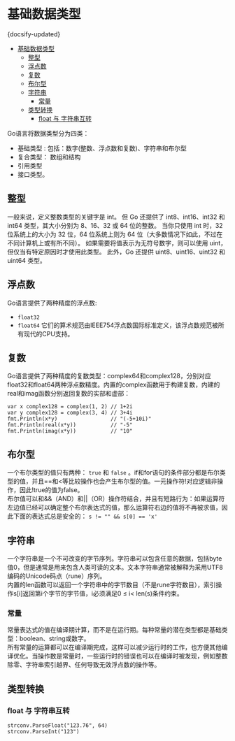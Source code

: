 # 基础数据类型
{docsify-updated}

- [基础数据类型](#基础数据类型)
  - [整型](#整型)
  - [浮点数](#浮点数)
  - [复数](#复数)
  - [布尔型](#布尔型)
  - [字符串](#字符串)
    - [常量](#常量)
  - [类型转换](#类型转换)
    - [float 与 字符串互转](#float-与-字符串互转)


Go语言将数据类型分为四类：
+ 基础类型 : 包括：数字(整数、浮点数和复数)、字符串和布尔型
+ 复合类型： 数组和结构
+ 引用类型
+ 接口类型。

## 整型
一般来说，定义整数类型的关键字是 int。 但 Go 还提供了 int8、int16、int32 和 int64 类型，其大小分别为 8、16、32 或 64 位的整数。 当你只使用 int 时，32 位系统上的大小为 32 位，64 位系统上则为 64 位（大多数情况下如此，不过在不同计算机上或有所不同）。 如果需要将值表示为无符号数字，则可以使用 uint，但仅当有特定原因时才使用此类型。 此外，Go 还提供 uint8、uint16、uint32 和 uint64 类型。

## 浮点数
Go语言提供了两种精度的浮点数: 
+ `float32`
+ `float64`
它们的算术规范由IEEE754浮点数国际标准定义，该浮点数规范被所有现代的CPU支持。


## 复数
Go语言提供了两种精度的复数类型：complex64和complex128，分别对应float32和float64两种浮点数精度。内置的complex函数用于构建复数，内建的real和imag函数分别返回复数的实部和虚部：
```
var x complex128 = complex(1, 2) // 1+2i
var y complex128 = complex(3, 4) // 3+4i
fmt.Println(x*y)                 // "(-5+10i)"
fmt.Println(real(x*y))           // "-5"
fmt.Println(imag(x*y))           // "10"
```

## 布尔型
一个布尔类型的值只有两种： `true` 和 `false` 。if和for语句的条件部分都是布尔类型的值，并且==和<等比较操作也会产生布尔型的值。一元操作符!对应逻辑非操作，因此!true的值为false。  
布尔值可以和&&（AND）和||（OR）操作符结合，并且有短路行为：如果运算符左边值已经可以确定整个布尔表达式的值，那么运算符右边的值将不再被求值，因此下面的表达式总是安全的：
```s != "" && s[0] == 'x'```


## 字符串
一个字符串是一个不可改变的字节序列。字符串可以包含任意的数据，包括byte值0，但是通常是用来包含人类可读的文本。文本字符串通常被解释为采用UTF8编码的Unicode码点（rune）序列。  
内置的len函数可以返回一个字符串中的字节数目（不是rune字符数目），索引操作s[i]返回第i个字节的字节值，i必须满足0 ≤ i< len(s)条件约束。

### 常量
常量表达式的值在编译期计算，而不是在运行期。每种常量的潜在类型都是基础类型：boolean、string或数字。  
所有常量的运算都可以在编译期完成，这样可以减少运行时的工作，也方便其他编译优化。当操作数是常量时，一些运行时的错误也可以在编译时被发现，例如整数除零、字符串索引越界、任何导致无效浮点数的操作等。


## 类型转换

### float 与 字符串互转
```
strconv.ParseFloat("123.76", 64)
strconv.ParseInt("123")
```